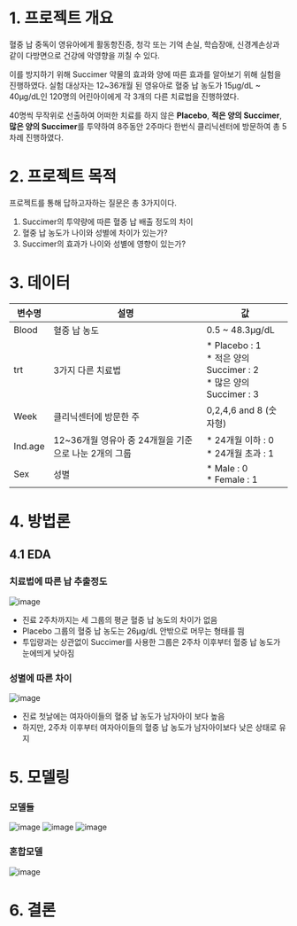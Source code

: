 # 1. 프로젝트 개요

혈중 납 중독이 영유아에게 활동항진증, 청각 또는 기억 손실, 학습장애, 신경계손상과 같이 다방면으로 건강에 악영향을 끼칠 수 있다. 

이를 방지하기 위해 Succimer 약물의 효과와 양에 따른 효과를 알아보기 위해 실험을 진행하였다. 실험 대상자는 12~36개월 된 영유아로 혈중 납 농도가 15μg/dL ~ 40μg/dL인 120명의 어린아이에게 각 3개의 다른 치료법을 진행하였다. 

40명씩 무작위로 선출하여 어떠한 치료를 하지 않은 **Placebo**, **적은 양의 Succimer**, **많은 양의 Succimer**를 투약하여 8주동안 2주마다 한번식 클리닉센터에 방문하여 총 5차례 진행하였다. 

# 2. 프로젝트 목적

프로젝트를 통해 답하고자하는 질문은 총 3가지이다.

1) Succimer의 투약량에 따른 혈중 납 배출 정도의 차이
2) 혈중 납 농도가 나이와 성별에 차이가 있는가?
3) Succimer의 효과가 나이와 성별에 영향이 있는가?

# 3. 데이터

| 변수명 | 설명 | 값
|---|---|---|
|Blood | 혈중 납 농도 | 0.5 ~ 48.3μg/dL
|trt | 3가지 다른 치료법 | * Placebo : 1 <br>* 적은 양의 Succimer : 2 <br> * 많은 양의 Succimer : 3
| Week | 클리닉센터에 방문한 주 | 0,2,4,6 and 8 (숫자형)
|Ind.age | 12~36개월 영유아 중 24개월을 기준으로 나눈 2개의 그룹 | * 24개월 이하 : 0 <br> * 24개월 초과 : 1
| Sex | 성별 | * Male : 0 <br> * Female : 1


# 4. 방법론

## 4.1 EDA

### 치료법에 따른 납 추출정도

![image](https://user-images.githubusercontent.com/53207478/134132749-333e5338-fea3-4900-8fee-1980506aa8e7.png)

- 진료 2주차까지는 세 그룹의 평균 혈중 납 농도의 차이가 없음
- Placebo 그룹의 혈중 납 농도는 26μg/dL 안밖으로 머무는 형태를 띔
- 투입량과는 상관없이 Succimer를 사용한 그룹은 2주차 이후부터 혈중 납 농도가 눈에띄게 낮아짐

### 성별에 따른 차이

![image](https://user-images.githubusercontent.com/53207478/134132788-edb6f5df-2a49-4a9a-bf9d-34fce0411560.png)

- 진료 첫날에는 여자아이들의 혈중 납 농도가 남자아이 보다 높음
- 하지만, 2주차 이후부터 여자아이들의 혈중 납 농도가 남자아이보다 낮은 상태로 유지


# 5. 모델링

### 모델들

![image](https://user-images.githubusercontent.com/53207478/134142813-78b20073-6c5d-4a2c-b257-029875838484.png)
![image](https://user-images.githubusercontent.com/53207478/134142418-faddfa6e-d9f9-4466-8f59-c35723371dea.png)
![image](https://user-images.githubusercontent.com/53207478/134142488-11e30bdb-1494-4147-b81c-b4c7801e730d.png)

### 혼합모델
![image](https://user-images.githubusercontent.com/53207478/134144816-a185759a-86d9-4888-8b50-cfdcd430b363.png)


# 6. 결론
